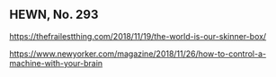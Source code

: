 ## HEWN, No. 293

https://thefrailestthing.com/2018/11/19/the-world-is-our-skinner-box/

https://www.newyorker.com/magazine/2018/11/26/how-to-control-a-machine-with-your-brain
